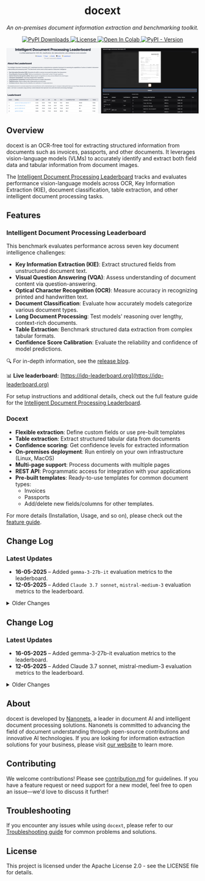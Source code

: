 <h1 align="center">docext</h1>


<p align="center"><em>An on-premises document information extraction and benchmarking toolkit.</em></p>

<p align="center">
  <a href="https://pepy.tech/projects/docext">
    <img src="https://static.pepy.tech/badge/docext" alt="PyPI Downloads" />
  </a>
  <a href="https://opensource.org/licenses/Apache-2.0">
    <img src="https://img.shields.io/badge/License-Apache_2.0-blue.svg" alt="License" />
  </a>
  <a href="https://colab.research.google.com/drive/1r1asxGeezfWnJvw8jimfFAB2sGjk1HdM?usp=sharing">
    <img src="https://colab.research.google.com/assets/colab-badge.svg" alt="Open In Colab" />
  </a>
  <a href="https://pypi.org/project/docext/">
    <img alt="PyPI - Version" src="https://img.shields.io/pypi/v/docext">
  </a>
</p>

![Demo Docext](https://raw.githubusercontent.com/NanoNets/docext/main/assets/demo.jpg)



## Overview

docext is an OCR-free tool for extracting structured information from documents such as invoices, passports, and other documents. It leverages vision-language models (VLMs) to accurately identify and extract both field data and tabular information from document images.

The [Intelligent Document Processing Leaderboard](https://idp-leaderboard.org/) tracks and evaluates performance vision-language models across OCR, Key Information Extraction (KIE), document classification, table extraction, and other intelligent document processing tasks.


## Features
### Intelligent Document Processing Leaderboard
This benchmark evaluates performance across seven key document intelligence challenges:

- **Key Information Extraction (KIE)**: Extract structured fields from unstructured document text.
- **Visual Question Answering (VQA)**: Assess understanding of document content via question-answering.
- **Optical Character Recognition (OCR)**: Measure accuracy in recognizing printed and handwritten text.
- **Document Classification**: Evaluate how accurately models categorize various document types.
- **Long Document Processing**: Test models' reasoning over lengthy, context-rich documents.
- **Table Extraction**: Benchmark structured data extraction from complex tabular formats.
- **Confidence Score Calibration**: Evaluate the reliability and confidence of model predictions.

🔍 For in-depth information, see the [release blog](https://github.com/NanoNets/docext/tree/main/docext/benchmark).

📊 **Live leaderboard:** [https://idp-leaderboard.org](https://idp-leaderboard.org)

For setup instructions and additional details, check out the full feature guide for the [Intelligent Document Processing Leaderboard](https://github.com/NanoNets/docext/tree/main/docext/benchmark).

### Docext
- **Flexible extraction**: Define custom fields or use pre-built templates
- **Table extraction**: Extract structured tabular data from documents
- **Confidence scoring**: Get confidence levels for extracted information
- **On-premises deployment**: Run entirely on your own infrastructure (Linux, MacOS)
- **Multi-page support**: Process documents with multiple pages
- **REST API**: Programmatic access for integration with your applications
- **Pre-built templates**: Ready-to-use templates for common document types:
  - Invoices
  - Passports
  - Add/delete new fields/columns for other templates.

For more details (Installation, Usage, and so on), please check out the [feature guide](https://github.com/NanoNets/docext/blob/main/EXT_README.md).

## Change Log

### Latest Updates
- **16-05-2025** – Added `gemma-3-27b-it` evaluation metrics to the leaderboard.
- **12-05-2025** – Added `Claude 3.7 sonnet`, `mistral-medium-3` evaluation metrics to the leaderboard.

<details>
<summary>Older Changes</summary>

</details>

## Change Log

### Latest Updates
- **16-05-2025** – Added gemma-3-27b-it evaluation metrics to the leaderboard.
- **12-05-2025** – Added Claude 3.7 sonnet, mistral-medium-3 evaluation metrics to the leaderboard.

<details>
<summary>Older Changes</summary>

</details>

## About

docext is developed by [Nanonets](https://nanonets.com), a leader in document AI and intelligent document processing solutions. Nanonets is committed to advancing the field of document understanding through open-source contributions and innovative AI technologies. If you are looking for information extraction solutions for your business, please visit [our website](https://nanonets.com) to learn more.

## Contributing

We welcome contributions! Please see [contribution.md](https://github.com/NanoNets/docext/blob/main/contribution.md) for guidelines.
If you have a feature request or need support for a new model, feel free to open an issue—we'd love to discuss it further!

## Troubleshooting

If you encounter any issues while using `docext`, please refer to our [Troubleshooting guide](https://github.com/NanoNets/docext/blob/main/Troubleshooting.md) for common problems and solutions.


## License

This project is licensed under the Apache License 2.0 - see the LICENSE file for details.
